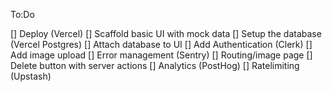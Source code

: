 To:Do

[] Deploy (Vercel)
[] Scaffold basic UI with mock data
[] Setup the database (Vercel Postgres)
[] Attach database to UI
[] Add Authentication (Clerk)
[] Add image upload
[] Error management (Sentry)
[] Routing/image page
[] Delete button with server actions
[] Analytics (PostHog)
[] Ratelimiting (Upstash)
